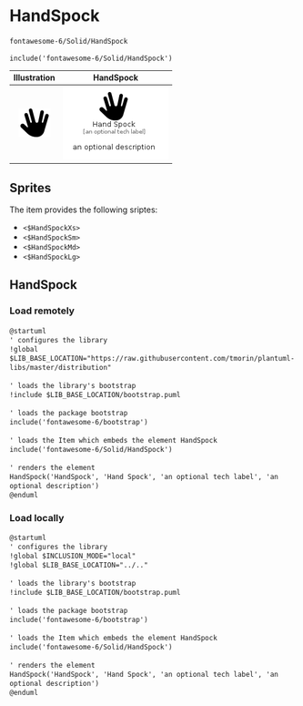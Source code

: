 # HandSpock


```text
fontawesome-6/Solid/HandSpock
```

```text
include('fontawesome-6/Solid/HandSpock')
```



| Illustration | HandSpock |
| :---: | :---: |
| ![illustration for Illustration](../../fontawesome-6/Solid/HandSpock.png) | ![illustration for HandSpock](../../fontawesome-6/Solid/HandSpock.Local.png) |



## Sprites
The item provides the following sriptes:

- `<$HandSpockXs>`
- `<$HandSpockSm>`
- `<$HandSpockMd>`
- `<$HandSpockLg>`





## HandSpock

### Load remotely
```plantuml
@startuml
' configures the library
!global $LIB_BASE_LOCATION="https://raw.githubusercontent.com/tmorin/plantuml-libs/master/distribution"

' loads the library's bootstrap
!include $LIB_BASE_LOCATION/bootstrap.puml

' loads the package bootstrap
include('fontawesome-6/bootstrap')

' loads the Item which embeds the element HandSpock
include('fontawesome-6/Solid/HandSpock')

' renders the element
HandSpock('HandSpock', 'Hand Spock', 'an optional tech label', 'an optional description')
@enduml
```

### Load locally
```plantuml
@startuml
' configures the library
!global $INCLUSION_MODE="local"
!global $LIB_BASE_LOCATION="../.."

' loads the library's bootstrap
!include $LIB_BASE_LOCATION/bootstrap.puml

' loads the package bootstrap
include('fontawesome-6/bootstrap')

' loads the Item which embeds the element HandSpock
include('fontawesome-6/Solid/HandSpock')

' renders the element
HandSpock('HandSpock', 'Hand Spock', 'an optional tech label', 'an optional description')
@enduml
```

